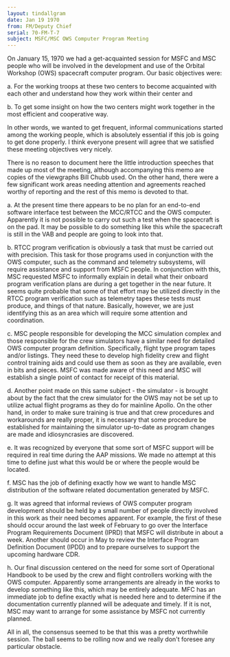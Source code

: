 ```yaml
---
layout: tindallgram
date: Jan 19 1970
from: FM/Deputy Chief
serial: 70-FM-T-7
subject: MSFC/MSC OWS Computer Program Meeting
---
```

On January 15, 1970 we had a get-acquainted session for MSFC and MSC people who
will be involved in the development and use of the Orbital Workshop (OWS)
spacecraft computer program. Our basic objectives were:

a. For the working troops at these two centers to become acquainted with each
other and understand how they work within their center and

b. To get some insight on how the two centers might work together in the most
efficient and cooperative way.

In other words, we wanted to get frequent, informal communications started among
the working people, which is absolutely essential if this job is going to get
done properly. I think everyone present will agree that we satisfied these
meeting objectives very nicely.

There is no reason to document here the little introduction speeches that made
up most of the meeting, although accompanying this memo are copies of the
viewgraphs Bill Chubb used. On the other hand, there were a few significant work
areas needing attention and agreements reached worthy of reporting and the rest
of this memo is devoted to that.

a. At the present time there appears to be no plan for an end-to-end software
interface test between the MCC/RTCC and the OWS computer. Apparently it is not
possible to carry out such a test when the spacecraft is on the pad. It may be
possible to do something like this while the spacecraft is still in the VAB and
people are going to look into that.

b. RTCC program verification is obviously a task that must be carried out with
precision. This task for those programs used in conjunction with the OWS
computer, such as the command and telemetry subsystems, will require assistance
and support from MSFC people. In conjunction with this, MSC requested MSFC to
informally explain in detail what their onboard program verification plans are
during a get together in the near future. It seems quite probable that some of
that effort may be utilized directly in the RTCC program verification such as
telemetry tapes these tests must produce, and things of that nature. Basically,
however, we are just identifying this as an area which will require some
attention and coordination.

c. MSC people responsible for developing the MCC simulation complex and those
responsible for the crew simulators have a similar need for detailed OWS
computer program definition. Specifically, flight type program tapes and/or
listings. They need these to develop high fidelity crew and flight control
training aids and could use them as soon as they are available, even in bits and
pieces. MSFC was made aware of this need and MSC will establish a single point
of contact for receipt of this material.

d. Another point made on this same subject - the simulator - is brought about by
the fact that the crew simulator for the OWS may not be set up to utilize actual
flight programs as they do for mainline Apollo. On the other hand, in order to
make sure training is true and that crew procedures and workarounds are really
proper, it is necessary that some procedure be established for maintaining the
simulator up-to-date as program changes are made and idiosyncrasies are
discovered.

e. It was recognized by everyone that some sort of MSFC support will be required
in real time during the AAP missions. We made no attempt at this time to define
just what this would be or where the people would be located.

f. MSC has the job of defining exactly how we want to handle MSC distribution of
the software related documentation generated by MSFC.

g. It was agreed that informal reviews of OWS computer program development
should be held by a small number of people directly involved in this work as
their need becomes apparent. For example, the first of these should occur around
the last week of February to go over the Interface Program Requirements Document
(IPRD) that MSFC will distribute in about a week. Another should occur in May to
review the Interface Program Definition Document (IPDD) and to prepare ourselves
to support the upcoming hardware CDR.

h. Our final discussion centered on the need for some sort of Operational
Handbook to be used by the crew and flight controllers working with the OWS
computer. Apparently some arrangements are already in the works to develop
something like this, which may be entirely adequate. MFC has an immediate job to
define exactly what is needed here and to determine if the documentation
currently planned will be adequate and timely. If it is not, MSC may want to
arrange for some assistance by MSFC not currently planned.

All in all, the consensus seemed to be that this was a pretty worthwhile
session. The ball seems to be rolling now and we really don't foresee any
particular obstacle.

